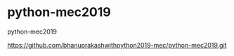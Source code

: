 # python-mec2019
python-mec2019

https://github.com/bhanuprakashwithpython2019-mec/python-mec2019.git


